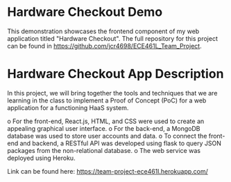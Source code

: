 # Hardware Checkout Demo

This demonstration showcases the frontend component of my web application titled "Hardware Checkout". The full repository for this project can be found in https://github.com/jcr4698/ECE461L_Team_Project.

# Hardware Checkout App Description
In this project, we will bring together the tools and techniques that we are learning in the class to implement a Proof of Concept (PoC) for a web application for a functioning HaaS system.

  o For the front-end, React.js, HTML, and CSS were used to create an appealing graphical user interface.
  o For the back-end, a MongoDB database was used to store user accounts and data.
  o To connect the front-end and backend, a RESTful API was developed using flask to query JSON  packages from the non-relational database.
  o The web service was deployed using Heroku.

Link can be found here: https://team-project-ece461l.herokuapp.com/
